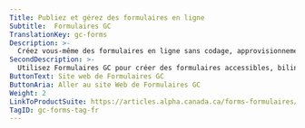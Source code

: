 ```yaml
---
Title: Publiez et gérez des formulaires en ligne
Subtitle:  Formulaires GC
TranslationKey: gc-forms
Description: >-
  Créez vous-même des formulaires en ligne sans codage, approvisionnement ou formation. 
SecondDescription: >-
  Utilisez Formulaires GC pour créer des formulaires accessibles, bilingues et sécurisés jusqu’au niveau Protégé B. Essayez-le sans risque; aucun compte n’est requis.
ButtonText: Site web de Formulaires GC
ButtonAria: Aller au site Web de Formulaires GC
Weight: 2
LinkToProductSuite: https://articles.alpha.canada.ca/forms-formulaires/fr/
TagID: gc-forms-tag-fr
---
```


